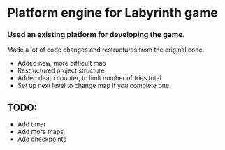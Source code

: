 # Platform engine for Labyrinth game

### Used an existing platform for developing the game.
Made a lot of code changes and restructures from the original code.
- Added new, more difficult map
- Restructured project structure
- Added death counter, to limit number of tries total
- Set up next level to change map if you complete one


## TODO: 
- Add timer
- Add more maps
- Add checkpoints

